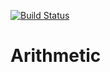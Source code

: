[![Build Status](https://travis-ci.org/kednare/Arithmetic.svg?branch=main)](https://travis-ci.org/kendare/Arithmetic)
# Arithmetic
